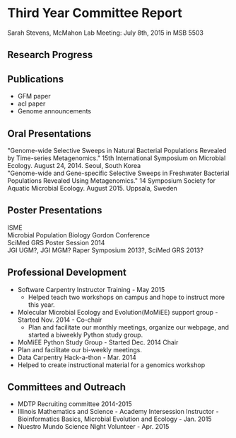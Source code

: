 # Third Year Committee Report
Sarah Stevens, McMahon Lab
Meeting: July 8th, 2015 in MSB 5503

## Research Progress

## Publications
- GFM paper
- acI paper
- Genome announcements

## Oral Presentations
"Genome-wide Selective Sweeps in Natural Bacterial Populations Revealed by Time-series Metagenomics." 15th International Symposium on Microbial Ecology. August 24, 2014. Seoul, South Korea  
"Genome-wide and Gene-specific Selective Sweeps in Freshwater Bacterial Populations Revealed Using Metagenomics." 14 Symposium Society for Aquatic Microbial Ecology. August 2015. Uppsala, Sweden

## Poster Presentations
ISME  
Microbial Population Biology Gordon Conference  
SciMed GRS Poster Session 2014  
JGI UGM?, JGI MGM? Raper Symposium 2013?, SciMed GRS 2013?  

## Professional Development
- Software Carpentry Instructor Training - May 2015
  - Helped teach two workshops on campus and hope to instruct more this year.
- Molecular Microbial Ecology and Evolution(MoMiEE) support group - Started Nov. 2014 - Co-chair
  - Plan and facilitate our monthly meetings, organize our webpage, and started a biweekly Python study group.
- MoMiEE Python Study Group - Started Dec. 2014 Chair
 - Plan and facilitate our bi-weekly meetings.  
- Data Carpentry Hack-a-thon - Mar. 2014
 - Helped to create instructional material for a genomics workshop  

## Committees and Outreach
- MDTP Recruiting committee 2014-2015
- Illinois Mathematics and Science - Academy Intersession Instructor - Bioinformatics Basics, Microbial Evolution and Ecology - Jan. 2015
- Nuestro Mundo Science Night Volunteer - Apr. 2015
